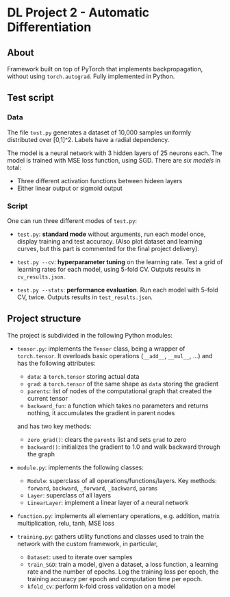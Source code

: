 

# DL Project 2 - Automatic Differentiation

## About

Framework built on top of PyTorch that implements backpropagation, 
without using `torch.autograd`. Fully implemented in Python.

## Test script

### Data
The file `test.py` generates a dataset of 10,000 samples uniformly distributed over [0,1]^2. 
Labels have a radial dependency. 

The model is a neural network with 3 hidden layers of 25 neurons each.
The model is trained with MSE loss function, using SGD. There are *six models* in total: 

* Three different activation functions between hideen layers
* Either linear output or sigmoid output

### Script 
One can run three different modes of `test.py`:

* `test.py`: **standard mode** without arguments, run each model once, display training and test accuracy.
  (Also plot dataset and learning curves, but this part is commented for the final project delivery).

  
* `test.py --cv`: **hyperparameter tuning** on the learning rate. Test a grid of learning rates for each model, using 
5-fold CV. Outputs results in `cv_results.json`.
  

* `test.py --stats`: **performance evaluation**. Run each model with 5-fold CV, twice. 
  Outputs results in `test_results.json`.



## Project structure

The project is subdivided in the following Python modules:

* `tensor.py`: implements the `Tensor` class, being a wrapper of `torch.tensor`. 
  It overloads basic operations (`__add__`, `__mul__`, ...) and has the following attributes:
    * `data`: a `torch.tensor` storing actual data
    * `grad`: a `torch.tensor` of the same shape as `data` storing the gradient
    * `parents`: list of nodes of the computational graph that created the current tensor 
    * `backward_fun`: a function which takes no parameters and returns nothing, it accumulates the gradient in 
      parent nodes
  
  and has two key methods:
    * `zero_grad()`: clears the `parents` list and sets `grad` to zero
    * `backward()`: initializes the gradient to 1.0 and walk backward through the graph
    

* `module.py`: implements the following classes:
    * `Module`: superclass of all operations/functions/layers. Key methods: `forward`, `backward`, 
      `_forward`, `_backward`, `params`
    * `Layer`: superclass of all layers
    * `LinearLayer`: implement a linear layer of a neural network
  

* `function.py`: implements all elementary operations, e.g. addition, matrix multiplication, relu, tanh, MSE loss


* `training.py`: gathers utility functions and classes used to train the network with the custom framework, 
  in particular,
    * `Dataset`: used to iterate over samples
    * `train_SGD`: train a model, given a dataset, a loss function, a learning rate and the number of epochs. 
      Log the training loss per epoch, the training accuracy per epoch and computation time per epoch.
    * `kfold_cv`: perform k-fold cross validation on a model  
